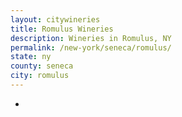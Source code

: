 ```yaml
---
layout: citywineries
title: Romulus Wineries
description: Wineries in Romulus, NY
permalink: /new-york/seneca/romulus/
state: ny
county: seneca
city: romulus
---
```

-
